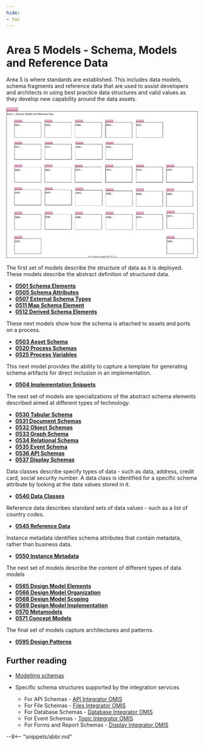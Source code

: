 ```yaml
---
hide:
- toc
---
```


<!-- SPDX-License-Identifier: CC-BY-4.0 -->
<!-- Copyright Contributors to the ODPi Egeria project. -->

# Area 5 Models - Schema, Models and Reference Data

Area 5 is where standards are established.
This includes data models, schema fragments and reference data
that are used to assist developers and architects in using best
practice data structures and valid values as they develop new
capability around the data assets.

![UML Packages](area-5-models-and-schema-overview.svg)

The first set of models describe the structure of data as it is deployed.
These models describe the abstract definition of structured data.

* **[0501 Schema Elements](0501-Schema-Elements.md)**
* **[0505 Schema Attributes](0505-Schema-Attributes.md)**
* **[0507 External Schema Types](0507-External-Schema-Type.md)**
* **[0511 Map Schema Element](0511-Map-Schema-Elements.md)**
* **[0512 Derived Schema Elements](0512-Derived-Schema-Elements.md)**

These next models show how the schema is attached to assets and ports on a process.

* **[0503 Asset Schema](0503-Asset-Schema.md)**
* **[0520 Process Schemas](0520-Process-Schemas.md)**
* **[0525 Process Variables](0525-Process-Variables.md)**

This next model provides the ability to capture a template for generating schema artifacts for
direct inclusion in an implementation.

* **[0504 Implementation Snippets](0504-Implementation-Snippets.md)**

The next set of models are specializations of the abstract schema elements
described aimed at different types of technology.

* **[0530 Tabular Schema](0530-Tabular-Schemas.md)**
* **[0531 Document Schemas](0531-Document-Schemas.md)**
* **[0532 Object Schemas](0532-Object-Schemas.md)**
* **[0533 Graph Schema](0533-Graph-Schemas.md)**
* **[0534 Relational Schema](0534-Relational-Schemas.md)**
* **[0535 Event Schema](0535-Event-Schemas.md)**
* **[0536 API Schemas](0536-API-Schemas.md)**
* **[0537 Display Schemas](0537-Display-Schemas.md)**

Data classes describe specify types of data - such as data, address, credit card, social security number.
A data class is identified for a specific schema attribute by looking at the data values stored in it.

* **[0540 Data Classes](0540-Data-Classes.md)**

Reference data describes standard sets of data values - such as a list of country codes.

* **[0545 Reference Data](0545-Reference-Data.md)**

Instance metadata identifies schema attributes that contain metadata, rather than business data.

* **[0550 Instance Metadata](0550-Instance-Metadata.md)**

The next set of models describe the content of different types of data models

* **[0565 Design Model Elements](0565-Design-Model-Elements.md)**
* **[0566 Design Model Organization](0566-Design-Model-Organization.md)**
* **[0568 Design Model Scoping](0568-Design-Model-Scoping.md)**
* **[0569 Design Model Implementation](0569-Design-Model-Implementation.md)**
* **[0570 Metamodels](0570-Metamodels.md)**
* **[0571 Concept Models](0571-Concept-Models.md)**

The final set of models capture architectures and patterns.

* **[0595 Design Patterns](0595-Design-Patterns.md)**

## Further reading

* [Modelling schemas](/concepts/schema)

* Specific schema structures supported by the integration services
   * For API Schemas - [API Integrator OMIS](/services/omis/api-integrator/overview)
   * For File Schemas - [Files Integrator OMIS](/services/omis/files-integrator/overview)
   * For Database Schemas - [Database Integrator OMIS](/services/omis/database-integrator/overview)
   * For Event Schemas - [Topic Integrator OMIS](/services/omis/topic-integrator/overview)
   * For Forms and Report Schemas - [Display Integrator OMIS](/services/omis/display-integrator/overview)

--8<-- "snippets/abbr.md"
